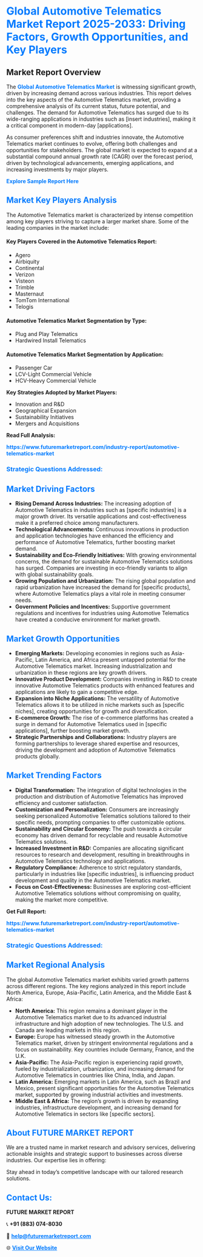 <h1 style="color: #007BFF;">Global Automotive Telematics Market Report 2025-2033: Driving Factors, Growth Opportunities, and Key Players</h1>

<section id="overview">
<h2>Market Report Overview</h2>
<p>The <a href="https://www.futuremarketreport.com/industry-report/automotive-telematics-market" style="color: #007BFF; text-decoration: none;"><strong>Global Automotive Telematics Market</strong></a> is witnessing significant growth, driven by increasing demand across various industries. This report delves into the key aspects of the Automotive Telematics market, providing a comprehensive analysis of its current status, future potential, and challenges. The demand for Automotive Telematics has surged due to its wide-ranging applications in industries such as [insert industries], making it a critical component in modern-day [applications].</p>
<p>As consumer preferences shift and industries innovate, the Automotive Telematics market continues to evolve, offering both challenges and opportunities for stakeholders. The global market is expected to expand at a substantial compound annual growth rate (CAGR) over the forecast period, driven by technological advancements, emerging applications, and increasing investments by major players.</p>
</section>

<section id="overview">
<p><a href="https://www.futuremarketreport.com/request-sample/reportId=98213" style="color: #007BFF; text-decoration: none;"><strong>Explore Sample Report Here</strong></a></p>
</section>

<section id="key-players">
<h2 style="color: #007BFF;">Market Key Players Analysis</h2>
<p>The Automotive Telematics market is characterized by intense competition among key players striving to capture a larger market share. Some of the leading companies in the market include:</p>
<h4>Key Players Covered in the Automotive Telematics Report:</h4>
<ul><li>Agero</li><li>Airbiquity</li><li>Continental</li><li>Verizon</li><li>Visteon</li><li>Trimble</li><li>Masternaut</li><li>TomTom International</li><li>Telogis</li></ul>
<h4>Automotive Telematics Market Segmentation by Type:</h4>
<ul><li>Plug and Play Telematics</li><li>Hardwired Install Telematics</li></ul>

<h4>Automotive Telematics Market Segmentation by Application:</h4>
<ul><li>Passenger Car</li><li>LCV-Light Commercial Vehicle</li><li>HCV-Heavy Commercial Vehicle</li></ul>
<p><strong>Key Strategies Adopted by Market Players:</strong></p>
<ul>
<li>Innovation and R&D</li>
<li>Geographical Expansion</li>
<li>Sustainability Initiatives</li>
<li>Mergers and Acquisitions</li>
</ul>
</section>

<section>
<p><strong>Read Full Analysis: </strong></p><a href="https://www.futuremarketreport.com/industry-report/automotive-telematics-market" style="color: #007BFF; text-decoration: none;"><strong>https://www.futuremarketreport.com/industry-report/automotive-telematics-market</strong></a>
<h3 style="color: #007BFF;">Strategic Questions Addressed:</h3>
</section>

<section id="driving-factors">
<h2 style="color: #007BFF;">Market Driving Factors</h2>
<ul>
<li><strong>Rising Demand Across Industries:</strong> The increasing adoption of Automotive Telematics in industries such as [specific industries] is a major growth driver. Its versatile applications and cost-effectiveness make it a preferred choice among manufacturers.</li>
<li><strong>Technological Advancements:</strong> Continuous innovations in production and application technologies have enhanced the efficiency and performance of Automotive Telematics, further boosting market demand.</li>
<li><strong>Sustainability and Eco-Friendly Initiatives:</strong> With growing environmental concerns, the demand for sustainable Automotive Telematics solutions has surged. Companies are investing in eco-friendly variants to align with global sustainability goals.</li>
<li><strong>Growing Population and Urbanization:</strong> The rising global population and rapid urbanization have increased the demand for [specific products], where Automotive Telematics plays a vital role in meeting consumer needs.</li>
<li><strong>Government Policies and Incentives:</strong> Supportive government regulations and incentives for industries using Automotive Telematics have created a conducive environment for market growth.</li>
</ul>
</section>

<section id="growth-opportunities">
<h2 style="color: #007BFF;">Market Growth Opportunities</h2>
<ul>
<li><strong>Emerging Markets:</strong> Developing economies in regions such as Asia-Pacific, Latin America, and Africa present untapped potential for the Automotive Telematics market. Increasing industrialization and urbanization in these regions are key growth drivers.</li>
<li><strong>Innovative Product Development:</strong> Companies investing in R&D to create innovative Automotive Telematics products with enhanced features and applications are likely to gain a competitive edge.</li>
<li><strong>Expansion into Niche Applications:</strong> The versatility of Automotive Telematics allows it to be utilized in niche markets such as [specific niches], creating opportunities for growth and diversification.</li>
<li><strong>E-commerce Growth:</strong> The rise of e-commerce platforms has created a surge in demand for Automotive Telematics used in [specific applications], further boosting market growth.</li>
<li><strong>Strategic Partnerships and Collaborations:</strong> Industry players are forming partnerships to leverage shared expertise and resources, driving the development and adoption of Automotive Telematics products globally.</li>
</ul>
</section>

<section id="trending-factors">
<h2 style="color: #007BFF;">Market Trending Factors</h2>
<ul>
<li><strong>Digital Transformation:</strong> The integration of digital technologies in the production and distribution of Automotive Telematics has improved efficiency and customer satisfaction.</li>
<li><strong>Customization and Personalization:</strong> Consumers are increasingly seeking personalized Automotive Telematics solutions tailored to their specific needs, prompting companies to offer customizable options.</li>
<li><strong>Sustainability and Circular Economy:</strong> The push towards a circular economy has driven demand for recyclable and reusable Automotive Telematics solutions.</li>
<li><strong>Increased Investment in R&D:</strong> Companies are allocating significant resources to research and development, resulting in breakthroughs in Automotive Telematics technology and applications.</li>
<li><strong>Regulatory Compliance:</strong> Adherence to strict regulatory standards, particularly in industries like [specific industries], is influencing product development and quality in the Automotive Telematics market.</li>
<li><strong>Focus on Cost-Effectiveness:</strong> Businesses are exploring cost-efficient Automotive Telematics solutions without compromising on quality, making the market more competitive.</li>
</ul>
</section>

<section>
<p><strong>Get Full Report: </strong></p><a href="https://www.futuremarketreport.com/industry-report/automotive-telematics-market" style="color: #007BFF; text-decoration: none;"><strong>https://www.futuremarketreport.com/industry-report/automotive-telematics-market</strong></a>
<h3 style="color: #007BFF;">Strategic Questions Addressed:</h3>
</section>


<section id="regional-analysis">
<h2 style="color: #007BFF;">Market Regional Analysis</h2>
<p>The global Automotive Telematics market exhibits varied growth patterns across different regions. The key regions analyzed in this report include North America, Europe, Asia-Pacific, Latin America, and the Middle East & Africa:</p>
<ul>
<li><strong>North America:</strong> This region remains a dominant player in the Automotive Telematics market due to its advanced industrial infrastructure and high adoption of new technologies. The U.S. and Canada are leading markets in this region.</li>
<li><strong>Europe:</strong> Europe has witnessed steady growth in the Automotive Telematics market, driven by stringent environmental regulations and a focus on sustainability. Key countries include Germany, France, and the U.K.</li>
<li><strong>Asia-Pacific:</strong> The Asia-Pacific region is experiencing rapid growth, fueled by industrialization, urbanization, and increasing demand for Automotive Telematics in countries like China, India, and Japan.</li>
<li><strong>Latin America:</strong> Emerging markets in Latin America, such as Brazil and Mexico, present significant opportunities for the Automotive Telematics market, supported by growing industrial activities and investments.</li>
<li><strong>Middle East & Africa:</strong> The region’s growth is driven by expanding industries, infrastructure development, and increasing demand for Automotive Telematics in sectors like [specific sectors].</li>
</ul>
</section>

<footer>
<h2 style="color: #007BFF;">About FUTURE MARKET REPORT</h2>
<p>We are a trusted name in market research and advisory services, delivering actionable insights and strategic support to businesses across diverse industries. Our expertise lies in offering:</p>

<p>Stay ahead in today’s competitive landscape with our tailored research solutions.</p>

<h2 style="color: #007BFF;">Contact Us:</h2>
<p><strong>FUTURE MARKET REPORT</strong></p>
<p>📞 <strong>+91 (883) 074-8030</strong></p>
<p>📧 <strong><a href="mailto:help@futuremarketreport.com" style="color: #007BFF;">help@futuremarketreport.com</a></strong></p>
<p>🌐 <strong><a href="https://www.futuremarketreport.com/" style="color: #007BFF;">Visit Our Website</a></strong></p>
</footer>